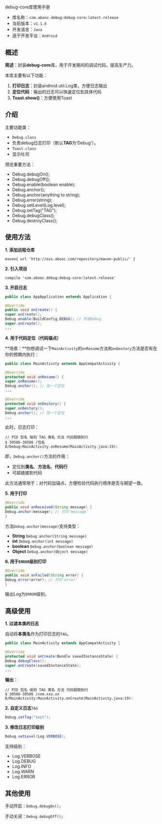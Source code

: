 #
debug-core库使用手册


* 库名称：`com.abooc.debug:debug-core:latest.release`
* 当前版本：`v1.1.6`
* 开发语言：`Java`
* 适于开发平台：`Android`

## 概述

**简述**：封装**debug-core**库，用于开发期间的调试代码，提高生产力。

本库主要有以下功能：

1. **打印日志**：封装android.util.Log类，方便日志输出
2. **定位代码**：输出的日志可以快速定位到具体代码
3. **Toast.show()**：方便使用Toast

## 介绍

主要功能类：

* `Debug.class`
* 负责debug日志打印（默认**TAG**为'Debug'）。
* `Toast.class`
* 显示吐司

预览重要方法：

- Debug.debugOn();
- Debug.debugOff();
- Debug.enable(boolean enable);
- Debug.anchor();
- Debug.anchor(anything to string);
- Debug.error(string);
- Debug.setLevel(Log.level);
- Debug.setTag("TAG");
- Debug.debugClass();
- Debug.destroyClass();

## 使用方法

**1. 添加远程仓库**

```
maven{ url 'http://oss.abooc.com/repository/maven-public/' }
```

**2. 引入项目**

```
compile 'com.abooc.debug:debug-core:latest.release'

```

**3. 开启日志**

```java
public class AppApplication extends Application {

@Override
public void onCreate() {
super.onCreate();
Debug.enable(BuildConfig.DEBUG); // 开启Debug
super.onCreate();
...

```

**4. 用于代码定位（代码锚点）**

**场景：**你想调试一下`MainActivity`的`onResume`方法和`onDestory`方法是否有在你的预期内执行：

```java
public class MainActivity extends AppCompatActivity {

@Override
protected void onResume() {
super.onResume();
Debug.anchor(); // 加一个定位
...

@Override
protected void onDestory() {
super.onDestory();
Debug.anchor(); // 加一个定位
...
```

此时，日志打印：

```
// PID 包名 级别 TAG 类名 方法 代码超链到行
$ 30586-30586 /包名 D/Debug:MainActivity.onResume(MainActivity.java:19):

```

即，`Debug.anchor()`方法的作用：

* 定位到**类名**、**方法名**、**代码行**
* 可超链接到代码

此方法通常用于：对代码加锚点，方便检验代码执行顺序是否与期望一致。

**5. 用于打印**

```java
@Override
public void onReceived(String message) {
Debug.anchor(message); // 打印'message'
}
```

方法`Debug.anchor(message)`支持类型：

- **String** `Debug.anchor(String message)`
- **int** `Debug.anchor(int message)`
- **boolean** `Debug.anchor(boolean message)`
- **Object** `Debug.anchor(Object message)`

**6. 用于`ERROR`级别打印**

```java
@Override
public void onFailed(String error) {
Debug.error(error); // 打印'error'
}
```

输出Log为`ERROR`级别。

## 高级使用

**1. 过滤本类的日志**

自动将**本类名**作为打印日志的`TAG`。

```java
public class MainActivity extends AppCompatActivity {

@Override
protected void onCreate(Bundle savedInstanceState) {
Debug.debugClass();
super.onCreate(savedInstanceState);
...
```

**输出**：

```
// PID 包名 级别 TAG 类名 方法 代码超链到行
$ 30586-30586 /com.xxx.xx D/MainActivity:MainActivity.onCreate(MainActivity.java:19):

```

**2. 自定义日志**`TAG`

```java
Debug.setTag("test");
```

**3. 修改日志打印级别**

```java
Debug.setLevel(Log.VERBOSE);
```

支持级别：

* Log.VERBOSE
* Log.DEBUG
* Log.INFO
* Log.WARN
* Log.ERROR

## 其他使用

手动开启：`Debug.debugOn();`

手动关闭：`Debug.debugOff();`

